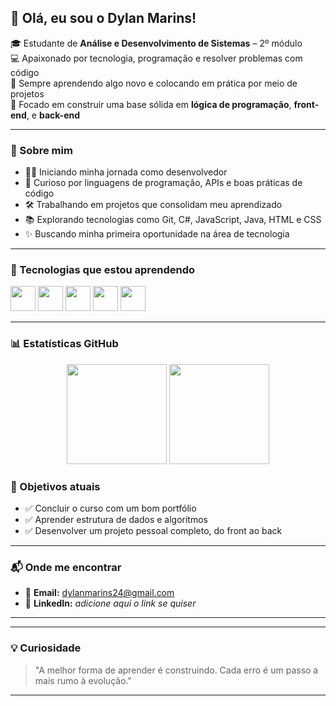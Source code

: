## 👋 Olá, eu sou o Dylan Marins!

🎓 Estudante de **Análise e Desenvolvimento de Sistemas** – 2º módulo  
💻 Apaixonado por tecnologia, programação e resolver problemas com código  
🔁 Sempre aprendendo algo novo e colocando em prática por meio de projetos  
🎯 Focado em construir uma base sólida em **lógica de programação**, **front-end**, e **back-end**

---

### 📌 Sobre mim

- 👨‍💻 Iniciando minha jornada como desenvolvedor
- 🧠 Curioso por linguagens de programação, APIs e boas práticas de código
- 🛠️ Trabalhando em projetos que consolidam meu aprendizado
- 📚 Explorando tecnologias como Git, C#, JavaScript, Java, HTML e CSS
- ✨ Buscando minha primeira oportunidade na área de tecnologia

---

### 🚀 Tecnologias que estou aprendendo

<p align="left">
  <img src="https://cdn.jsdelivr.net/gh/devicons/devicon/icons/csharp/csharp-original.svg" width="40" />
  <img src="https://cdn.jsdelivr.net/gh/devicons/devicon/icons/html5/html5-original.svg" width="40" />
  <img src="https://cdn.jsdelivr.net/gh/devicons/devicon/icons/css3/css3-original.svg" width="40" />
  <img src="https://cdn.jsdelivr.net/gh/devicons/devicon/icons/javascript/javascript-original.svg" width="40" />
  <img src="https://cdn.jsdelivr.net/gh/devicons/devicon/icons/java/java-original.svg" width="40" />
</p>

---

### 📊 Estatísticas GitHub

<p align="center">
  <img height="160em" src="https://github-readme-stats.vercel.app/api?username=Dylan-Marinss&show_icons=true&theme=gotham&count_private=true"/>
  <img height="160em" src="https://github-readme-stats.vercel.app/api/top-langs/?username=Dylan-Marinss&layout=compact&theme=gotham"/>
</p>

### 🎯 Objetivos atuais

- ✅ Concluir o curso com um bom portfólio
- ✅ Aprender estrutura de dados e algoritmos
- ✅ Desenvolver um projeto pessoal completo, do front ao back

---

### 📬 Onde me encontrar

- 📧 **Email:** [dylanmarins24@gmail.com](mailto:dylanmarins24@gmail.com)
- 💼 **LinkedIn:** _adicione aqui o link se quiser_
---

---

### 💡 Curiosidade

> "A melhor forma de aprender é construindo. Cada erro é um passo a mais rumo à evolução."

---


